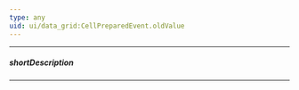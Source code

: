 ```yaml
---
type: any
uid: ui/data_grid:CellPreparedEvent.oldValue
---
```

---
##### shortDescription
<!-- Description goes here -->

---
<!-- Description goes here -->